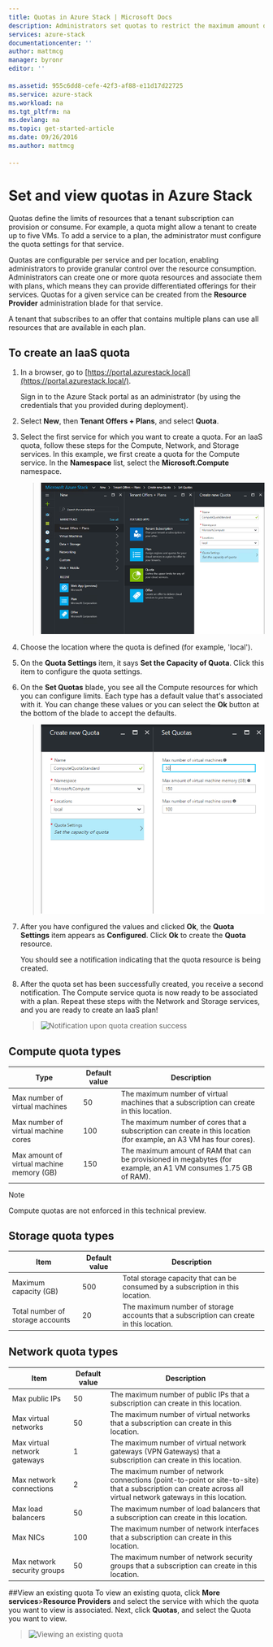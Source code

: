 ```yaml
---
title: Quotas in Azure Stack | Microsoft Docs
description: Administrators set quotas to restrict the maximum amount of resources that tenants have access to.
services: azure-stack
documentationcenter: ''
author: mattmcg
manager: byronr
editor: ''

ms.assetid: 955c6dd8-cefe-42f3-af88-e11d17d22725
ms.service: azure-stack
ms.workload: na
ms.tgt_pltfrm: na
ms.devlang: na
ms.topic: get-started-article
ms.date: 09/26/2016
ms.author: mattmcg

---
```

# Set and view quotas in Azure Stack
Quotas define the limits of resources that a tenant subscription
can provision or consume. For example, a quota might allow a tenant to
create up to five VMs. To add a service to a plan, the
administrator must configure the quota settings for that service.

Quotas are configurable per service and per location, enabling administrators to provide granular control over the resource
consumption. Administrators can create one or more quota
resources and associate them with plans, which means they can provide
differentiated offerings for their services. Quotas for a given service can be created
from the **Resource Provider** administration blade for that service.

A tenant that subscribes to an offer that contains multiple
plans can use all resources that are available in each plan.

## To create an IaaS quota
1. In a browser, go to
   [https://portal.azurestack.local](https://portal.azurestack.local/).
   
   Sign in to the Azure Stack portal as an administrator (by using the credentials that you provided during deployment).
2. Select **New**, then **Tenant Offers + Plans**, and select **Quota**.
3. Select the first service for which you want to create a quota. For an IaaS quota, follow these steps for the Compute, Network, and Storage services.
   In this example, we first create a quota for the Compute service. In the **Namespace** list, select the **Microsoft.Compute** namespace.
   
   > ![Creating a new Compute quota](./media/azure-stack-setting-quota/NewComputeQuota.PNG)
   > 
   > 
4. Choose the location where the quota is defined (for example, 'local').
5. On the **Quota Settings** item, it says **Set the
   Capacity of Quota**. Click this item to configure the quota settings.
6. On the **Set Quotas** blade, you see all the Compute resources for which
   you can configure limits. Each type has a default
   value that's associated with it. You can change these values or you can select the **Ok** button at the bottom of the blade to accept
   the defaults.
   
   > ![Setting a Compute quota](./media/azure-stack-setting-quota/SetQuotasBladeCompute.PNG)
   > 
   > 
7. After you have configured the values and clicked **Ok**, the **Quota
   Settings** item appears as **Configured**. Click **Ok** to
   create the **Quota** resource.
   
   You should see a notification indicating that the quota resource is
   being created.
8. After the quota set has been successfully created, you receive a second notification. The Compute service quota is now ready to be associated with a plan. Repeat these steps with the Network and Storage services, and you are ready to create an IaaS plan!
   
   > ![Notification upon quota creation success](./media/azure-stack-setting-quota/QuotaSuccess.png)
   > 
   > 

## Compute quota types
| **Type** | **Default value** | **Description** |
| --- | --- | --- |
| Max number of virtual machines |50 |The maximum number of virtual machines that a subscription can create in this location. |
| Max number of virtual machine cores |100 |The maximum number of cores that a subscription can create in this location (for example, an A3 VM has four cores). |
| Max amount of virtual machine memory (GB) |150 |The maximum amount of RAM that can be provisioned in megabytes (for example, an A1 VM consumes 1.75 GB of RAM). |

> [!NOTE]
> Compute quotas are not enforced in this technical preview.
> 
> 

## Storage quota types
| **Item** | **Default value** | **Description** |
| --- | --- | --- |
| Maximum capacity (GB) |500 |Total storage capacity that can be consumed by a subscription in this location. |
| Total number of storage accounts |20 |The maximum number of storage accounts that a subscription can create in this location. |

## Network quota types
| **Item** | **Default value** | **Description** |
| --- | --- | --- |
| Max public IPs |50 |The maximum number of public IPs that a subscription can create in this location. |
| Max virtual networks |50 |The maximum number of virtual networks that a subscription can create in this location. |
| Max virtual network gateways |1 |The maximum number of virtual network gateways (VPN Gateways) that a subscription can create in this location. |
| Max network connections |2 |The maximum number of network connections (point-to-point or site-to-site) that a subscription can create across all virtual network gateways in this location. |
| Max load balancers |50 |The maximum number of load balancers that a subscription can create in this location. |
| Max NICs |100 |The maximum number of network interfaces that a subscription can create in this location. |
| Max network security groups |50 |The maximum number of network security groups that a subscription can create in this location. |

##View an existing quota
To view an existing quota, click **More services**>**Resource Providers** and select the service with which the quota you want to view is associated. Next, click **Quotas**, and select the Quota you want to view.
   > ![Viewing an existing quota](./media/azure-stack-setting-quota/ExistingQuota.PNG)
